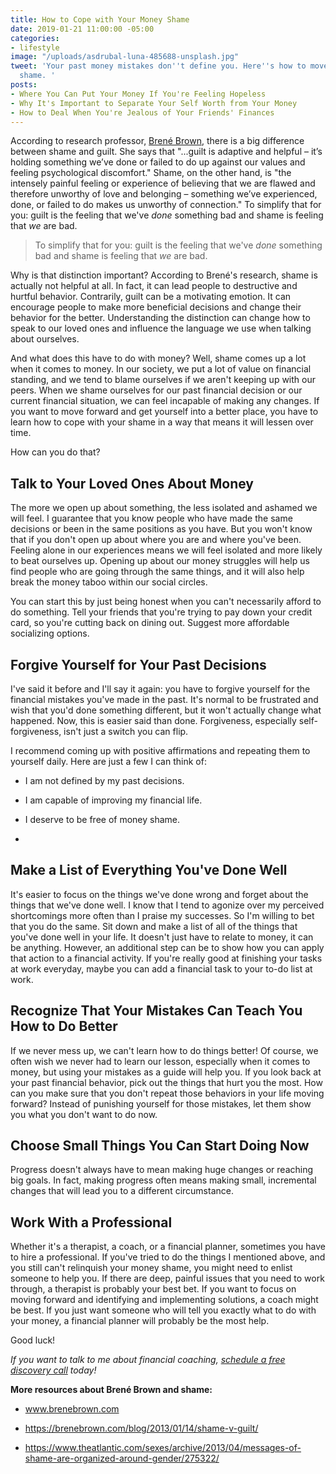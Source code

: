 ```yaml
---
title: How to Cope with Your Money Shame
date: 2019-01-21 11:00:00 -05:00
categories:
- lifestyle
image: "/uploads/asdrubal-luna-485688-unsplash.jpg"
tweet: 'Your past money mistakes don''t define you. Here''s how to move on from money
  shame. '
posts:
- Where You Can Put Your Money If You're Feeling Hopeless
- Why It's Important to Separate Your Self Worth from Your Money
- How to Deal When You're Jealous of Your Friends' Finances
---
```


According to research professor, [Brené Brown](https://brenebrown.com/), there is a big difference between shame and guilt. She says that "...guilt is adaptive and helpful – it’s holding something we’ve done or failed to do up against our values and feeling psychological discomfort." Shame, on the other hand, is "the intensely painful feeling or experience of believing that we are flawed and therefore unworthy of love and belonging – something we’ve experienced, done, or failed to do makes us unworthy of connection." To simplify that for you: guilt is the feeling that we've *done* something bad and shame is feeling that *we* are bad.

> To simplify that for you: guilt is the feeling that we've *done* something bad and shame is feeling that *we* are bad.

Why is that distinction important? According to Brené's research, shame is actually not helpful at all. In fact, it can lead people to destructive and hurtful behavior. Contrarily, guilt can be a motivating emotion. It can encourage people to make more beneficial decisions and change their behavior for the better. Understanding the distinction can change how to speak to our loved ones and influence the language we use when talking about ourselves.

And what does this have to do with money? Well, shame comes up a lot when it comes to money. In our society, we put a lot of value on financial standing, and we tend to blame ourselves if we aren't keeping up with our peers. When we shame ourselves for our past financial decision or our current financial situation, we can feel incapable of making any changes. If you want to move forward and get yourself into a better place, you have to learn how to cope with your shame in a way that means it will lessen over time.

How can you do that?

## Talk to Your Loved Ones About Money

The more we open up about something, the less isolated and ashamed we will feel. I guarantee that you know people who have made the same decisions or been in the same positions as you have. But you won't know that if you don't open up about where you are and where you've been. Feeling alone in our experiences means we will feel isolated and more likely to beat ourselves up. Opening up about our money struggles will help us find people who are going through the same things, and it will also help break the money taboo within our social circles.

You can start this by just being honest when you can't necessarily afford to do something. Tell your friends that you're trying to pay down your credit card, so you're cutting back on dining out. Suggest more affordable socializing options. 

## Forgive Yourself for Your Past Decisions

I've said it before and I'll say it again: you have to forgive yourself for the financial mistakes you've made in the past. It's normal to be frustrated and wish that you'd done something different, but it won't actually change what happened. Now, this is easier said than done. Forgiveness, especially self-forgiveness, isn't just a switch you can flip.

I recommend coming up with positive affirmations and repeating them to yourself daily. Here are just a few I can think of:

* I am not defined by my past decisions.

* I am capable of improving my financial life.

* I deserve to be free of money shame.

* 

## Make a List of Everything You've Done Well

It's easier to focus on the things we've done wrong and forget about the things that we've done well. I know that I tend to agonize over my perceived shortcomings more often than I praise my successes. So I'm willing  to bet that you do the same. Sit down and make a list of all of the things that you've done well in your life. It doesn't just have to relate to money, it can be anything. However, an additional step can be to show how you can apply that action to a financial activity. If you're really good at finishing your tasks at work everyday, maybe you can add a financial task to your to-do list at work.

## Recognize That Your Mistakes Can Teach You How to Do Better

If we never mess up, we can't learn how to do things better! Of course, we often wish we never had to learn our lesson, especially when it comes to money, but using your mistakes as a guide will help you. If you look back at your past financial behavior, pick out the things that hurt you the most. How can you make sure that you don't repeat those behaviors in your life moving forward? Instead of punishing yourself for those mistakes, let them show you what you don't want to do now.

## Choose Small Things You Can Start Doing Now

Progress doesn't always have to mean making huge changes or reaching big goals. In fact, making progress often means making small, incremental changes that will lead you to a different circumstance.

## Work With a Professional

Whether it's a therapist, a coach, or a financial planner, sometimes you have to hire a professional. If you've tried to do the things I mentioned above, and you still can't relinquish your money shame, you might need to enlist someone to help you. If there are deep, painful issues that you need to work through, a therapist is probably your best bet. If you want to focus on moving forward and identifying and implementing solutions, a coach might be best. If you just want someone who will tell you exactly what to do with your money, a financial planner will probably be the most help.

Good luck!

*If you want to talk to me about financial coaching, [schedule a free discovery call](https://maggiegermanofinancialcoaching.as.me/discovery) today!*

**More resources about Brené Brown and shame:**

* www.brenebrown.com

* https://brenebrown.com/blog/2013/01/14/shame-v-guilt/

* https://www.theatlantic.com/sexes/archive/2013/04/messages-of-shame-are-organized-around-gender/275322/
